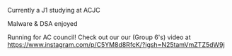 Currently a J1 studying at ACJC

Malware & DSA enjoyed

Running for AC council! Check out our our (Group 6's) video at https://www.instagram.com/p/C5YM8d8RfcK/?igsh=N25tamVmZTZ5dW9j

<!---
isaaacayz/isaaacayz is a ✨ special ✨ repository because its `README.md` (this file) appears on your GitHub profile.
You can click the Preview link to take a look at your changes.
--->
